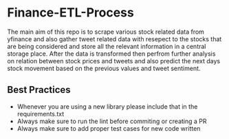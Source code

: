 # Finance-ETL-Process

The main aim of this repo is to scrape various stock related data from yfinance and also gather tweet related data with resepect to the stocks that are being considered and store all the relevant information in a central storage place. After the data is transformed then perfrom further analysis on relation between stock prices and tweets and also predict the next days stock movement based on the previous values and tweet sentiment.

## Best Practices

- Whenever you are using a new library please include that in the requirements.txt
- Always make sure to run the lint before commiting or creating a PR
- Always make sure to add proper test cases for new code written